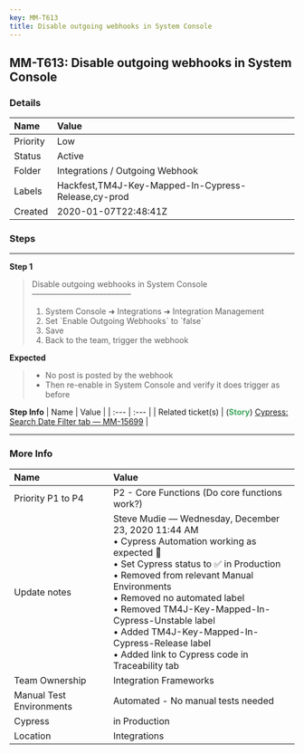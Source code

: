 ```yaml
---
key: MM-T613
title: Disable outgoing webhooks in System Console
---
```


## MM-T613: Disable outgoing webhooks in System Console

### Details

| Name     | Value                                               |
| :------- | :-------------------------------------------------- |
| Priority | Low                                                 |
| Status   | Active                                              |
| Folder   | Integrations / Outgoing Webhook                     |
| Labels   | Hackfest,TM4J-Key-Mapped-In-Cypress-Release,cy-prod |
| Created  | 2020-01-07T22:48:41Z                                |

### Steps

<hr/>

**Step 1**

> <article>Disable outgoing webhooks in System Console<br>–––––––––––––––––––––––––<ol><li>System Console ➜ Integrations ➜ Integration Management</li><li>Set `Enable Outgoing Webhooks` to `false`</li><li>Save</li><li>Back to the team, trigger the webhook</li></ol></article>

**Expected**

> <article><ul><li>No post is posted by the webhook</li><li>Then re-enable in System Console and verify it does trigger as before</li></ul></article>

**Step Info**
| Name | Value |
| :--- | :--- |
| Related ticket(s) | (<strong><span style="color: rgb(65, 168, 95);">Story</span></strong>) <a href="https://mattermost.atlassian.net/browse/MM-15699">Cypress: Search Date Filter tab — MM-15699</a> |

<hr/>

### More Info

| Name                     | Value                                                                                                                                                                                                                                                                                                                                                                                      |
| :----------------------- | :----------------------------------------------------------------------------------------------------------------------------------------------------------------------------------------------------------------------------------------------------------------------------------------------------------------------------------------------------------------------------------------- |
| Priority P1 to P4        | P2 - Core Functions (Do core functions work?)                                                                                                                                                                                                                                                                                                                                              |
| Update notes             | Steve Mudie — Wednesday, December 23, 2020 11:44 AM<br>• Cypress Automation working as expected 🎉<br>• Set Cypress status to ✅ in Production<br>• Removed from relevant Manual Environments<br>• Removed no automated label<br>• Removed TM4J-Key-Mapped-In-Cypress-Unstable label<br>• Added TM4J-Key-Mapped-In-Cypress-Release label<br>• Added link to Cypress code in Traceability tab |
| Team Ownership           | Integration Frameworks                                                                                                                                                                                                                                                                                                                                                                     |
| Manual Test Environments | Automated - No manual tests needed                                                                                                                                                                                                                                                                                                                                                         |
| Cypress                  | in Production                                                                                                                                                                                                                                                                                                                                                                              |
| Location                 | Integrations                                                                                                                                                                                                                                                                                                                                                                               |
